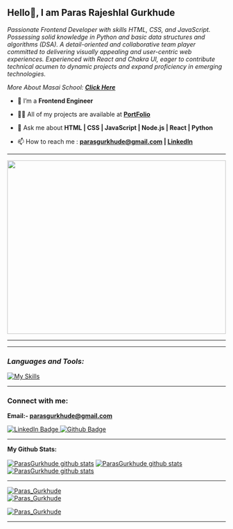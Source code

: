 **<h2> Hello👋, I am Paras Rajeshlal Gurkhude</h2>** 
     
<p class="empty"><em>   
Passionate Frontend Developer  with skills HTML, CSS, and JavaScript. Possessing solid knowledge in Python and basic data structures and algorithms (DSA). A detail-oriented and collaborative team player committed to delivering visually appealing and user-centric web experiences. Experienced with React and Chakra UI, eager to contribute technical acumen to dynamic projects and expand proficiency in emerging technologies.
<p>More About Masai School:  <a href="https://masaischool.com/" target="_blank"><b>Click Here</b></a></p>
</em></p> 
  

</p> 
 
- 🌱 I’m a **Frontend Engineer** 

- 👨‍💻 All of my projects are available at <a href='https://paras-gurkhude-portfolio.netlify.app/' target="_blank" ><b>PortFolio</b></a>

- 💬 Ask me about **HTML | CSS | JavaScript | Node.js | React | Python**

- 📫 How to reach me : **[parasgurkhude@gmail.com](mailto:parasgurkhude@gmail.com) | [LinkedIn](https://www.linkedin.com/in/paras-gurkhude-123803267/?originalSubdomain=in)**

---

<img align="center" width="100%" height="400px" src="https://paras-gurkhude-portfolio.netlify.app/gif.gif">

---


---

**<i><h3 align="left">Languages and Tools:</h3></i>**

  <div align="left">

   [![My Skills](https://skillicons.dev/icons?i=html,css,js,react,nodejs,github,netlify,vscode,replit)](#)

  </div>

--- 
**<h3 align="left">Connect with me:</h3>**

**Email:- parasgurkhude@gmail.com**

<div id="badges">
  <a href="https://www.linkedin.com/in/paras-gurkhude-123803267/?originalSubdomain=in">
    <img src="https://img.shields.io/badge/LinkedIn-blue?style=for-the-badge&logo=linkedin&logoColor=white" alt="LinkedIn Badge"/>
  </a>
  <a href="https://github.com/ParasGurkhude">
    <img src="https://img.shields.io/badge/portfolio-black?style=for-the-badge&logo=github&logoColor=white" alt="Github Badge"/>
  </a>
</div>


---



**My Github Stats:**

 <a href="https://github.com/ParasGurkhude"><img align="center" src="https://github-readme-stats.vercel.app/api?username=ParasGurkhude&show_icons=true&include_all_commits=true&theme=buefy&hide_border=true" alt="ParasGurkhude github stats" /></a>  <a href="https://github.com/ParasGurkhude"><img align="center" src="https://github-readme-stats.vercel.app/api/top-langs/?username=ParasGurkhude&layout=compact&theme=buefy&hide_border=true" alt="ParasGurkhude github stats" /></a>   <a href="https://github.com/ParasGurkhude"><img align="center" src="https://github-readme-streak-stats.herokuapp.com/?user=ParasGurkhude&" alt="ParasGurkhude github stats" /></a>  


---

 <a href="https://github.com/ParasGurkhude"><img src="https://github-profile-trophy.vercel.app/?username=ParasGurkhude" alt="Paras_Gurkhude" /></a>  
  <a href="https://github.com/ParasGurkhude"><img src="https://github-contributor-stats.vercel.app/api?username=ParasGurkhude&limit=5&combine_all_yearly_contributions=true" alt="Paras_Gurkhude" /></a>  

<a href="https://github.com/ParasGurkhude"><img src="https://github-profile-summary-cards.vercel.app/api/cards/profile-details?username=ParasGurkhude" alt="Paras_Gurkhude" /></a>  


---

